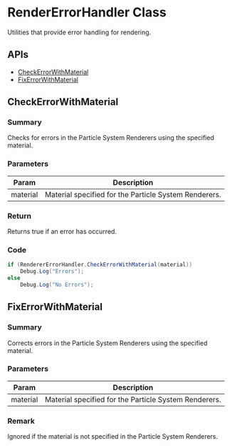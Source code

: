 # RenderErrorHandler Class
Utilities that provide error handling for rendering.
## APIs
- [CheckErrorWithMaterial](#CheckErrorWithMaterial)
- [FixErrorWithMaterial](#fixerrorwithmaterial)
## CheckErrorWithMaterial
### Summary
Checks for errors in the Particle System Renderers using the specified material.
### Parameters
|Param|Description|
|---|---|
|material|Material specified for the Particle System Renderers.|

### Return
Returns true if an error has occurred.<br/>


### Code
```C#
if (RendererErrorHandler.CheckErrorWithMaterial(material))
    Debug.Log("Errors");
else
    Debug.Log("No Errors");
```
## FixErrorWithMaterial
### Summary
Corrects errors in the Particle System Renderers using the specified material.<br/>

### Parameters
|Param|Description|
|---|---|
|material|Material specified for the Particle System Renderers.|

### Remark
Ignored if the material is not specified in the Particle System Renderers.

